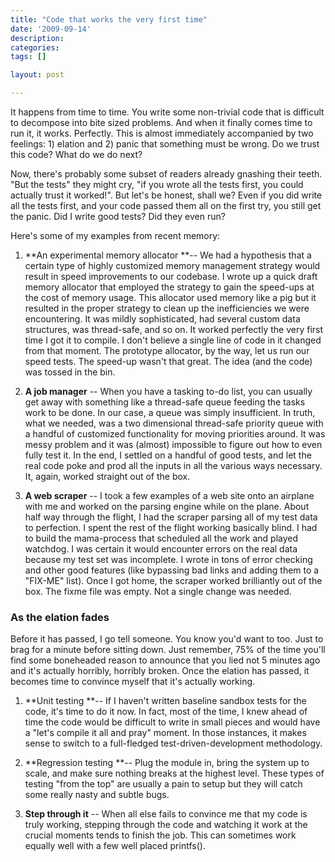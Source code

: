 ```yaml
---
title: "Code that works the very first time"
date: '2009-09-14'
description:
categories:
tags: []

layout: post

---
```

It happens from time to time. You write some non-trivial code that is difficult to decompose into bite sized problems. And when it finally comes time to run it, it works. Perfectly. This is almost immediately accompanied by two feelings: 1) elation and 2) panic that something must be wrong. Do we trust this code? What do we do next?

Now, there's probably some subset of readers already gnashing their teeth. "But the tests" they might cry, "if you wrote all the tests first, you could actually trust it worked!". But let's be honest, shall we? Even if you did write all the tests first, and your code passed them all on the first try, you still get the panic. Did I write good tests? Did they even run? 

Here's some of my examples from recent memory:

1. **An experimental memory allocator **-- We had a hypothesis that a certain type of highly customized memory management strategy would result in speed improvements to our codebase. I wrote up a quick draft memory allocator that employed the strategy to gain the speed-ups at the cost of memory usage. This allocator used memory like a pig but it resulted in the proper strategy to clean up the inefficiencies we were encountering. It was mildly sophisticated, had several custom data structures, was thread-safe, and so on. It worked perfectly the very first time I got it to compile. I don't believe a single line of code in it changed from that moment. The prototype allocator, by the way, let us run our speed tests. The speed-up wasn't that great. The idea (and the code) was tossed in the bin.

2. **A job manager** -- When you have a tasking to-do list, you can usually get away with something like a thread-safe queue feeding the tasks work to be done. In our case, a queue was simply insufficient. In truth, what we needed, was a two dimensional thread-safe priority queue with a handful of customized functionality for moving priorities around. It was messy problem and it was (almost) impossible to figure out how to even fully test it. In the end, I settled on a handful of good tests, and let the real code poke and prod all the inputs in all the various ways necessary. It, again, worked straight out of the box.

3. **A web scraper** -- I took a few examples of a web site onto an airplane with me and worked on the parsing engine while on the plane. About half way through the flight, I had the scraper parsing all of my test data to perfection. I spent the rest of the flight working basically blind. I had to build the mama-process that scheduled all the work and played watchdog. I was certain it would encounter errors on the real data because my test set was incomplete. I wrote in tons of error checking and other good features (like bypassing bad links and adding them to a "FIX-ME" list). Once I got home, the scraper worked brilliantly out of the box. The fixme file was empty. Not a single change was needed.
<h3>As the elation fades</h3>
Before it has passed, I go tell someone. You know you'd want to too. Just to brag for a minute before sitting down. Just remember, 75% of the time you'll find some boneheaded reason to announce that you lied not 5 minutes ago and it's actually horribly, horribly broken. Once the elation has passed, it becomes time to convince myself that it's actually working.

1. **Unit testing **-- If I haven't written baseline sandbox tests for the code, it's time to do it now. In fact, most of the time, I knew ahead of time the code would be difficult to write in small pieces and would have a "let's compile it all and pray" moment. In those instances, it makes sense to switch to a full-fledged test-driven-development methodology.

2. **Regression testing **-- Plug the module in, bring the system up to scale, and make sure nothing breaks at the highest level. These types of testing "from the top" are usually a pain to setup but they will catch some really nasty and subtle bugs.

3. **Step through it** -- When all else fails to convince me that my code is truly working, stepping through the code and watching it work at the crucial moments tends to finish the job. This can sometimes work equally well with a few well placed printfs().
